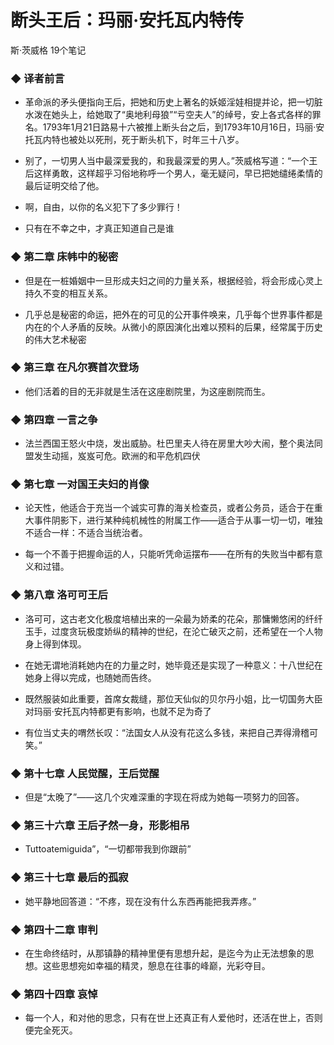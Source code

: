 # 断头王后：玛丽·安托瓦内特传

斯·茨威格
19个笔记


### ◆  译者前言

-   革命派的矛头便指向王后，把她和历史上著名的妖姬淫娃相提并论，把一切脏水泼在她头上，给她取了“奥地利母狼”“亏空夫人”的绰号，安上各式各样的罪名。1793年1月21日路易十六被推上断头台之后，到1793年10月16日，玛丽·安托瓦内特也被处以死刑，死于断头机下，时年三十八岁。

-   别了，一切男人当中最深爱我的，和我最深爱的男人。”茨威格写道：“一个王后这样勇敢，这样超乎习俗地称呼一个男人，毫无疑问，早已把她缱绻柔情的最后证明交给了他。

-   啊，自由，以你的名义犯下了多少罪行！

-   只有在不幸之中，才真正知道自己是谁


### ◆  第二章 床帏中的秘密

-   但是在一桩婚姻中一旦形成夫妇之间的力量关系，根据经验，将会形成心灵上持久不变的相互关系。

-   几乎总是秘密的命运，把外在的可见的公开事件唤来，几乎每个世界事件都是内在的个人矛盾的反映。从微小的原因演化出难以预料的后果，经常属于历史的伟大艺术秘密


### ◆  第三章 在凡尔赛首次登场

-   他们活着的目的无非就是生活在这座剧院里，为这座剧院而生。


### ◆  第四章 一言之争

-   法兰西国王怒火中烧，发出威胁。杜巴里夫人待在房里大吵大闹，整个奥法同盟发生动摇，岌岌可危。欧洲的和平危机四伏


### ◆  第七章 一对国王夫妇的肖像

-   论天性，他适合于充当一个诚实可靠的海关检查员，或者公务员，适合于在重大事件阴影下，进行某种纯机械性的附属工作——适合于从事一切一切，唯独不适合一样：不适合当统治者。

-   每一个不善于把握命运的人，只能听凭命运摆布——在所有的失败当中都有意义和过错。


### ◆  第八章 洛可可王后

-   洛可可，这古老文化极度培植出来的一朵最为娇柔的花朵，那慵懒悠闲的纤纤玉手，过度贪玩极度娇纵的精神的世纪，在沦亡破灭之前，还希望在一个人物身上得到体现。

-   在她无谓地消耗她内在的力量之时，她毕竟还是实现了一种意义：十八世纪在她身上得以完成，也随她而告终。

-   既然服装如此重要，首席女裁缝，那位天仙似的贝尔丹小姐，比一切国务大臣对玛丽·安托瓦内特都更有影响，也就不足为奇了

-   有位当丈夫的喟然长叹：“法国女人从没有花这么多钱，来把自己弄得滑稽可笑。”


### ◆  第十七章 人民觉醒，王后觉醒

-   但是“太晚了”——这几个灾难深重的字现在将成为她每一项努力的回答。


### ◆  第三十六章 王后孑然一身，形影相吊

-   Tuttoatemiguida”，“一切都带我到你跟前”


### ◆  第三十七章 最后的孤寂

-   她平静地回答道：“不疼，现在没有什么东西再能把我弄疼。”


### ◆  第四十二章 审判

-   在生命终结时，从那镇静的精神里便有思想升起，是迄今为止无法想象的思想。这些思想宛如幸福的精灵，憩息在往事的峰巅，光彩夺目。


### ◆  第四十四章 哀悼

-   每一个人，和对他的思念，只有在世上还真正有人爱他时，还活在世上，否则便完全死灭。

